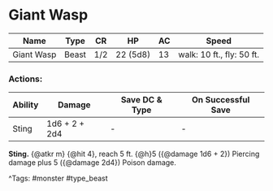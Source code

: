 # Giant Wasp

| Name | Type | CR | HP | AC | Speed |
|------|------|----|----|----|-------|
| Giant Wasp | Beast | 1/2 | 22 (5d8) | 13 | walk: 10 ft., fly: 50 ft. |

### Actions:

| Ability | Damage | Save DC & Type | On Successful Save |
|---------|--------|----------------|--------------------|
| Sting | 1d6 + 2 + 2d4 | - | - |


**Sting.** {@atkr m} {@hit 4}, reach 5 ft. {@h}5 ({@damage 1d6 + 2}) Piercing damage plus 5 ({@damage 2d4}) Poison damage.

^Tags: #monster #type_beast